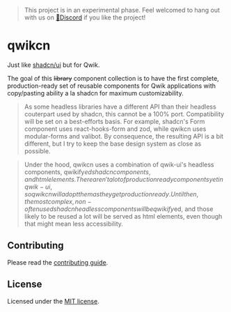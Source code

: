 > This project is in an experimental phase. Feel welcomed to hang out with us on [🔗Discord](https://discord.gg/W4e8ReQWv2) if you like the project!

# qwikcn

Just like [shadcn/ui](https://github.com/shadcn-ui/ui) but for Qwik.

The goal of this ~~library~~ component collection is to have the first complete, production-ready set of reusable components for Qwik applications with copy/pasting ability a la shadcn for maximum customizability.

> As some headless libraries have a different API than their headless couterpart used by shadcn, this cannot be a 100% port. Compatibility will be set on a best-efforts basis. For example, shadcn's Form component uses react-hooks-form and zod, while qwikcn uses modular-forms and valibot. By consequence, the resulting API is a bit different, but I try to keep the base design system as close as possible.

> Under the hood, qwikcn uses a combination of qwik-ui's headless components, qwikify$ed shadcn components, and html elements. There aren't a lot of production ready components yet in qwik-ui, so qwikcn will adopt them as they get production ready. Until then, the most complex, non-often used shadcn headless components will be qwikify$ed, and those likely to be reused a lot will be served as html elements, even though that might mean less accessibility.

## Contributing

Please read the [contributing guide](/CONTRIBUTING.md).

## License

Licensed under the [MIT license](https://github.com/shadcn/ui/blob/main/LICENSE.md).
